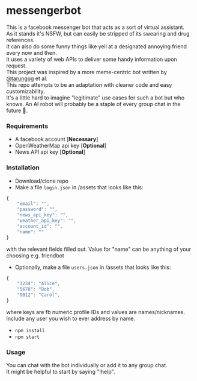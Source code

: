 # messengerbot
This is a facebook messenger bot that acts as a sort of virtual assistant.  
As it stands it's NSFW, but can easily be stripped of its swearing and drug references.  
It can also do some funny things like yell at a designated annoying friend every now and then.  
It uses a variety of web APIs to deliver some handy information upon request.  
This project was inspired by a more meme-centric bot written by [@tarungog](https://github.com/tarungog) et al.  
This repo attempts to be an adaptation with cleaner code and easy customizability.  
It's a little hard to imagine "legitimate" use cases for such a bot but who knows. An AI robot will probably be a staple of every group chat in the future 🤖.  

### Requirements
- A facebook account [**Necessary**]
- OpenWeatherMap api key [**Optional**]
- News API api key [**Optional**]

### Installation
- Download/clone repo
- Make a file ```login.json``` in /assets that looks like this:  
```javascript
{
    "email": "",
    "password": "",
    "news_api_key": "",
    "weather_api_key": "",
    "account_id": "",
    "name": ""
}
```
with the relevant fields filled out. Value for "name" can be anything of your choosing e.g. friendbot
- Optionally, make a file ```users.json``` in /assets that looks like this:
```javascript
{
    "1234": "Alice",
    "5678": "Bob",
    "9012": "Carol",
}
```
where keys are fb numeric profile IDs and values are names/nicknames. Include any user you wish to ever address by name.
- ```npm install```
- ```npm start```  

### Usage
You can chat with the bot individually or add it to any group chat.  
It might be helpful to start by saying "!help".
